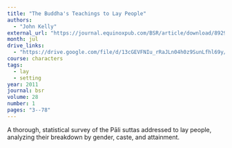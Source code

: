 ```yaml
---
title: "The Buddha's Teachings to Lay People"
authors:
  - "John Kelly"
external_url: "https://journal.equinoxpub.com/BSR/article/download/8929/10397"
month: jul
drive_links:
  - "https://drive.google.com/file/d/13cGEVFNIu_rRaJLn04h0z9SunLfhl69y/view?usp=drivesdk"
course: characters
tags:
  - lay
  - setting
year: 2011
journal: bsr
volume: 28
number: 1
pages: "3--78"
---
```


A thorough, statistical survey of the Pāli suttas addressed to lay people, analyzing their breakdown by gender, caste, and attainment.

